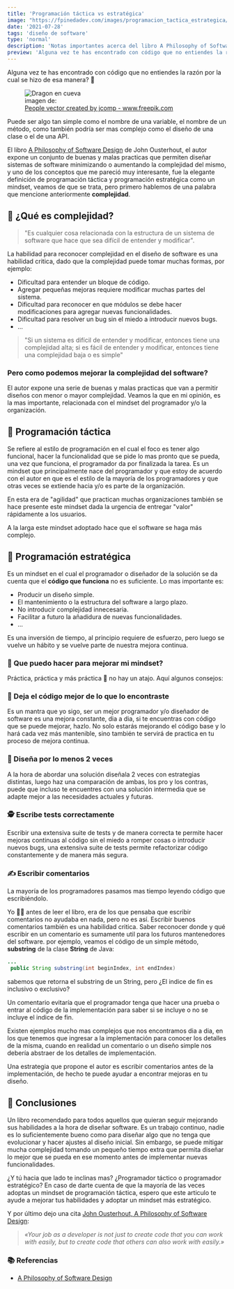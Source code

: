 ```yaml
---
title: 'Programación táctica vs estratégica'
image: "https://fpinedadev.com/images/programacion_tactica_estrategica/man_thinking.jpg"
date: '2021-07-28'
tags: 'diseño de software'
type: 'normal'
description: 'Notas importantes acerca del libro A Philosophy of Software Design del autor John Ousterhout'
preview: 'Alguna vez te has encontrado con código que no entiendes la razón por la cual se hizo de esa manera? 🤔...'
---
```


Alguna vez te has encontrado con código que no entiendes la razón por la cual se hizo de esa manera? 🤔

<figure class="post-container-image">
    <img src="/images/programacion_tactica_estrategica/man_thinking.jpg" alt="Dragon en cueva" title="Pensando" class="post-big-image"/>
<figcaption class="post-image-footer"> imagen de: </br> <a href='https://www.freepik.com/vectors/people'>People vector created by jcomp - www.freepik.com</a> </figcaption>
</figure>

Puede ser algo tan simple como el nombre de una variable, el nombre de un método, como también podría ser mas complejo como el diseño de una clase o el de una API.

El libro [A Philosophy of Software Design](https://www.amazon.com/-/es/John-Ousterhout/dp/1732102201/ref=sr_1_1?__mk_es_US=%C3%85M%C3%85%C5%BD%C3%95%C3%91&crid=323K98Y2I9LGR&dchild=1&keywords=philosophy+of+software+design&qid=1627485592&sprefix=philosophy+of%2Caps%2C251&sr=8-1) de John Ousterhout, el autor expone un conjunto de buenas y malas practicas que permiten diseñar sistemas de software minimizando o aumentando la complejidad del mismo, y uno de los conceptos que me pareció muy interesante, fue la elegante definición de programación táctica y programación estratégica como un mindset, veamos de que se trata, pero primero hablemos de una palabra que mencione anteriormente **complejidad**.

## &#x1F30C; ¿Qué es complejidad?

> "Es cualquier cosa relacionada con la estructura de un sistema de software que hace que sea difícil de entender y modificar".

La habilidad para reconocer complejidad en el diseño de software es una habilidad critica, dado que la complejidad puede tomar muchas formas, por ejemplo:

- Dificultad para entender un bloque de código.
- Agregar pequeñas mejoras requiere modificar muchas partes del sistema.
- Dificultad para reconocer en que módulos se debe hacer modificaciones para agregar nuevas funcionalidades.
- Dificultad para resolver un bug sin el miedo a introducir nuevos bugs.
- ...
  
> "Si un sistema es difícil de entender y modificar, entonces tiene una complejidad alta; si es fácil de entender y modificar, entonces tiene una complejidad baja o es simple"

### Pero como podemos mejorar la complejidad del software?

El autor expone una serie de buenas y malas practicas que van a permitir diseños con menor o mayor complejidad. Veamos la que en mi opinión, es la mas importante, relacionada con el mindset del programador y/o la organización.

## &#x1F407; Programación táctica

Se refiere al estilo de programación en el cual el foco es tener algo funcional, hacer la funcionalidad que se pide lo mas pronto que se pueda, una vez que funciona, el programador da por finalizada la tarea. Es un mindset que principalmente nace del programador y que estoy de acuerdo con el autor en que es el estilo de la mayoría de los programadores y que otras veces se extiende hacia y/o es parte de la organización.

En esta era de "agilidad" que practican muchas organizaciones también se hace presente este mindset dada la urgencia de entregar "valor" rápidamente a los usuarios.

A la larga este mindset adoptado hace que el software se haga más complejo.

## &#x1F422; Programación estratégica

Es un mindset en el cual el programador o diseñador de la solución se da cuenta que el **código que funciona** no es suficiente. Lo mas importante es:

- Producir un diseño simple.
- El mantenimiento o la estructura del software a largo plazo.
- No introducir complejidad innecesaria.
- Facilitar a futuro la añadidura de nuevas funcionalidades.
- ...

Es una inversión de tiempo, al principio requiere de esfuerzo, pero luego se vuelve un hábito y se vuelve parte de nuestra mejora continua.

### &#x1F52E; Que puedo hacer para mejorar mi mindset?

Práctica, práctica y más práctica &#x1F939; no hay un atajo. Aquí algunos consejos:

### &#x1F57A; Deja el código mejor de lo que lo encontraste

Es un mantra que yo sigo, ser un mejor programador y/o diseñador de software es una mejora constante, dia a dia, si te encuentras con código que se puede mejorar, hazlo. No solo estarás mejorando el código base y lo hará cada vez más mantenible, sino también te servirá de practica en tu proceso de mejora continua.

### &#x1F680; Diseña por lo menos 2 veces

A la hora de abordar una solución diseñala 2 veces con estrategias distintas, luego haz una comparación de ambas, los pro y los contras, puede que incluso te encuentres con una solución intermedia que se adapte mejor a las necesidades actuales y futuras.

### &#x1F575; Escribe tests correctamente

Escribir una extensiva suite de tests y de manera correcta te permite hacer mejoras continuas al código sin el miedo a romper cosas o introducir nuevos bugs, una extensiva suite de tests permite refactorizar código constantemente y de manera más segura.

### &#x270D; Escribir comentarios

La mayoría de los programadores pasamos mas tiempo leyendo código que escribiéndolo.

Yo 🙋‍♂️ antes de leer el libro, era de los que pensaba que escribir comentarios no ayudaba en nada, pero no es así. Escribir buenos comentarios también es una habilidad critica. Saber reconocer donde y qué escribir en un comentario es sumamente util para los futuros mantenedores del software. por ejemplo, veamos el código de un simple método, **substring** de la clase **String** de Java:

```java
...
 public String substring(int beginIndex, int endIndex)
```

sabemos que retorna el substring de un String, pero ¿El indice de fin es inclusivo o exclusivo?

Un comentario evitaría que el programador tenga que hacer una prueba o entrar al código de la implementación para saber si se incluye o no se incluye el indice de fin.

Existen ejemplos mucho mas complejos que nos encontramos dia a dia, en los que tenemos que ingresar a la implementación para conocer los detalles de la misma, cuando en realidad un comentario o un diseño simple nos debería abstraer de los detalles de implementación.

Una estrategia que propone el autor es escribir comentarios antes de la implementación, de hecho te puede ayudar a encontrar mejoras en tu diseño.

## &#x1F4DD; Conclusiones

Un libro recomendado para todos aquellos que quieran seguir mejorando sus habilidades a la hora de diseñar software. Es un trabajo continuo, nadie es lo suficientemente bueno como para diseñar algo que no tenga que evolucionar y hacer ajustes al diseño inicial. Sin embargo, se puede mitigar mucha complejidad tomando un pequeño tiempo extra que permita diseñar lo mejor que se pueda en ese momento antes de implementar nuevas funcionalidades.

¿Y tú hacia que lado te inclinas mas? ¿Programador táctico o programador estratégico?
En caso de darte cuenta de que la mayoría de las veces adoptas un mindset de programación táctica, espero que este articulo te ayude a mejorar tus habilidades y adoptar un mindset más estratégico.

Y por último dejo una cita [John Ousterhout, A Philosophy of Software Design](https://ww.amazon.com/-/es/John-Ousterhout/dp/1732102201/ref=sr_1_1?__mk_es_US=%C3%85M%C3%85%C5%BD%C3%95%C3%91&crid=323K98Y2I9LGR&dchild=1&keywords=philosophy+of+software+design&qid=1627485592&sprefix=philosophy+of%2Caps%2C251&sr=8-1):
> *«Your job as a developer is not just to create code that you can work with easily, but to create code that others can also work with easily.»*

### &#x1F4DA; Referencias

- [A Philosophy of Software Design](https://ww.amazon.com/-/es/John-Ousterhout/dp/1732102201/ref=sr_1_1?__mk_es_US=%C3%85M%C3%85%C5%BD%C3%95%C3%91&crid=323K98Y2I9LGR&dchild=1&keywords=philosophy+of+software+design&qid=1627485592&sprefix=philosophy+of%2Caps%2C251&sr=8-1)
